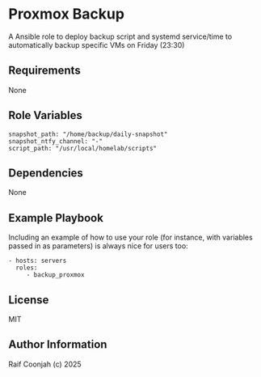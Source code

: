 # Proxmox Backup

A Ansible role to deploy backup script and systemd service/time to automatically backup specific VMs on Friday (23:30)

## Requirements

None

## Role Variables

```shell
snapshot_path: "/home/backup/daily-snapshot"
snapshot_ntfy_channel: "-"
script_path: "/usr/local/homelab/scripts"
```

## Dependencies

None

## Example Playbook

Including an example of how to use your role (for instance, with variables passed in as parameters) is always nice for users too:

    - hosts: servers
      roles:
         - backup_proxmox

## License

MIT

## Author Information

Raif Coonjah (c) 2025
